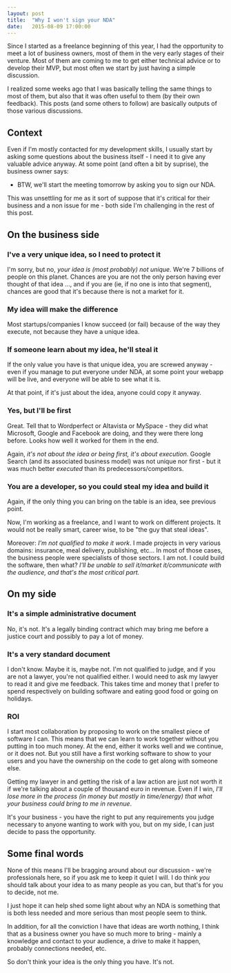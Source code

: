 ```yaml
---
layout: post
title:  "Why I won't sign your NDA"
date:   2015-08-09 17:00:00
---
```


Since I started as a freelance beginning of this year, I had the opportunity to meet a lot of business owners, most of them in the very early stages of their venture. Most of them are coming to me to get either technical advice or to develop their MVP, but most often we start by just having a simple discussion.

I realized some weeks ago that I was basically telling the same things to most of them, but also that it was often useful to them (by their own feedback). This posts (and some others to follow) are basically outputs of those various discussions.

## Context

Even if I'm mostly contacted for my development skills, I usually start by asking some questions about the business itself - I need it to give any valuable advice anyway. At some point (and often a bit by suprise), the business owner says:

- BTW, we'll start the meeting tomorrow by asking you to sign our NDA.

This was unsettling for me as it sort of suppose that it's critical for their business and a non issue for me - both side I'm challenging in the rest of this post.

## On the business side

### I've a very unique idea, so I need to protect it

I'm sorry, but no, *your idea is (most probably) not unique*. We're 7 billions of people on this planet. Chances are you are not the only person having ever thought of that idea ..., and if you are (ie, if no one is into that segment), chances are good that it's because there is not a market for it.

### My idea will make the difference

Most startups/companies I know succeed (or fail) because of the way they execute, not because they have a unique idea.

### If someone learn about my idea, he'll steal it

If the only value you have is that unique idea, you are screwed anyway - even if you manage to put everyone under NDA, at some point your webapp will be live, and everyone will be able to see what it is.

At that point, if it's just about the idea, anyone could copy it anyway.

### Yes, but I'll be first

Great. Tell that to Wordperfect or Altavista or MySpace - they did what Microsoft, Google and Facebook are doing, and they were there long before. Looks how well it worked for them in the end.

Again, *it's not about the idea or being first, it's about execution*. Google Search (and its associated business model) was not unique nor first - but it was much better *executed* than its predecessors/competitors.

### You are a developer, so you could steal my idea and build it

Again, if the only thing you can bring on the table is an idea, see previous point.

Now, I'm working as a freelance, and I want to work on different projects. It would not be really smart, career wise, to be "the guy that steal ideas".

Moreover: *I'm not qualified to make it work*. I made projects in very various domains: insurance, meal delivery, publishing, etc... In most of those cases, the business people were specialists of those sectors. I am not. I could build the software, then what? *I'll be unable to sell it/market it/communicate with the audience, and that's the most critical part.*

## On my side

### It's a simple administrative document

No, it's not. It's a legally binding contract which may bring me before a justice court and possibly to pay a lot of money.

### It's a very standard document

I don't know. Maybe it is, maybe not. I'm not qualified to judge, and if you are not a lawyer, you're not qualified either. I would need to ask my lawyer to read it and give me feedback. This takes time and money that I prefer to spend respectively on building software and eating good food or going on holidays.

### ROI

I start most collaboration by proposing to work on the smallest piece of software I can. This means that we can learn to work together without you putting in too much money. At the end, either it works well and we continue, or it does not. But you still have a first working software to show to your users and you have the ownership on the code to get along with someone else.

Getting my lawyer in and getting the risk of a law action are just not worth it if we're talking about a couple of thousand euro in revenue. Even if I win, *I'll lose more in the process (in money but mostly in time/energy) that what your business could bring to me in revenue*.

It's your business - you have the right to put any requirements you judge necessary to anyone wanting to work with you, but on my side, I can just decide to pass the opportunity.

## Some final words

None of this means I'll be bragging around about our discussion - we're professionals here, so if you ask me to keep it quiet I will. I do think *you* should talk about your idea to as many people as you can, but that's for you to decide, not me.

I just hope it can help shed some light about why an NDA is something that is both less needed and more serious than most people seem to think.

In addition, for all the conviction I have that ideas are worth nothing, I think that as a business owner you have so much more to bring - mainly a knowledge and contact to your audience, a drive to make it happen, probably connections needed, etc.

So don't think your idea is the only thing you have. It's not.
